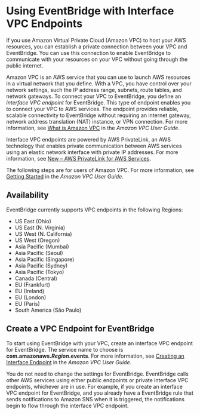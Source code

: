 # Using EventBridge with Interface VPC Endpoints<a name="eventbridge-and-interface-VPC"></a>

If you use Amazon Virtual Private Cloud \(Amazon VPC\) to host your AWS resources, you can establish a private connection between your VPC and EventBridge\. You can use this connection to enable EventBridge to communicate with your resources on your VPC without going through the public internet\.

Amazon VPC is an AWS service that you can use to launch AWS resources in a virtual network that you define\. With a VPC, you have control over your network settings, such the IP address range, subnets, route tables, and network gateways\. To connect your VPC to EventBridge, you define an *interface VPC endpoint* for EventBridge\. This type of endpoint enables you to connect your VPC to AWS services\. The endpoint provides reliable, scalable connectivity to EventBridge without requiring an internet gateway, network address translation \(NAT\) instance, or VPN connection\. For more information, see [What is Amazon VPC](https://docs.aws.amazon.com/vpc/latest/userguide/) in the *Amazon VPC User Guide*\.

 Interface VPC endpoints are powered by AWS PrivateLink, an AWS technology that enables private communication between AWS services using an elastic network interface with private IP addresses\. For more information, see [New – AWS PrivateLink for AWS Services](https://aws.amazon.com/blogs/aws/new-aws-privatelink-endpoints-kinesis-ec2-systems-manager-and-elb-apis-in-your-vpc/)\.

The following steps are for users of Amazon VPC\. For more information, see [Getting Started](https://docs.aws.amazon.com/vpc/latest/userguide/GetStarted.html) in the *Amazon VPC User Guide*\.

## Availability<a name="eventbridge-interface-VPC-availability"></a>

EventBridge currently supports VPC endpoints in the following Regions:
+ US East \(Ohio\)
+ US East \(N\. Virginia\)
+ US West \(N\. California\)
+ US West \(Oregon\)
+ Asia Pacific \(Mumbai\)
+ Asia Pacific \(Seoul\)
+ Asia Pacific \(Singapore\)
+ Asia Pacific \(Sydney\)
+ Asia Pacific \(Tokyo\)
+ Canada \(Central\)
+ EU \(Frankfurt\)
+ EU \(Ireland\)
+ EU \(London\)
+ EU \(Paris\)
+ South America \(São Paulo\)

## Create a VPC Endpoint for EventBridge<a name="create-VPC-endpoint-for-eventbridge"></a>

To start using EventBridge with your VPC, create an interface VPC endpoint for EventBridge\. The service name to choose is **com\.amazonaws\.*Region*\.events**\. For more information, see [Creating an Interface Endpoint](https://docs.aws.amazon.com/vpc/latest/userguide/vpce-interface.html#create-interface-endpoint.html) in the *Amazon VPC User Guide*\.

You do not need to change the settings for EventBridge\. EventBridge calls other AWS services using either public endpoints or private interface VPC endpoints, whichever are in use\. For example, if you create an interface VPC endpoint for EventBridge, and you already have a EventBridge rule that sends notifications to Amazon SNS when it is triggered, the notifications begin to flow through the interface VPC endpoint\.